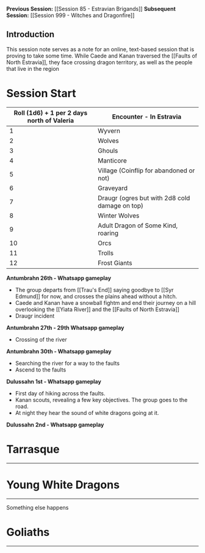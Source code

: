 **Previous Session:** [[Session 85 - Estravian Brigands]]
**Subsequent Session:** [[Session 999 - Witches and Dragonfire]]
## Introduction
This session note serves as a note for an online, text-based session that is proving to take some time. While Caede and Kanan traversed the [[Faults of North Estravia]], they face crossing dragon territory, as well as the people that live in the region

# Session Start
| Roll (1d6) + 1 per 2 days north of Valeria | Encounter - In Estravia                        |
| ------------------------------------------ | ---------------------------------------------- |
| 1                                          | Wyvern                                         |
| 2                                          | Wolves                                         |
| 3                                          | Ghouls                                         |
| 4                                          | Manticore                                      |
| 5                                          | Village (Coinflip for abandoned or not)        |
| 6                                          | Graveyard                                      |
| 7                                          | Draugr (ogres but with 2d8 cold damage on top) |
| 8                                          | Winter Wolves                                  |
| 9                                          | Adult Dragon of Some Kind, roaring             |
| 10                                         | Orcs                                           |
| 11                                         | Trolls                                         |
| 12                                         | Frost Giants                                   |
**Antumbrahn 26th - Whatsapp gameplay**
- The group departs from [[Trau's End]] saying goodbye to [[Syr Edmund]] for now, and crosses the plains ahead without a hitch.
- Caede and Kanan have a snowball fightm and end their journey on a hill overlooking the [[Yiata River]] and the [[Faults of North Estravia]]
- Draugr incident

**Antumbrahn 27th - 29th Whatsapp gameplay**
- Crossing of the river

**Antumbrahn 30th - Whatsapp gameplay**
- Searching the river for a way to the faults
- Ascend to the faults

**Dulussahn 1st - Whatsapp gameplay**
- First day of hiking across the faults.
- Kanan scouts, revealing a few key objectives. The group goes to the road.
- At night they hear the sound of white dragons going at it.

**Dulussahn 2nd - Whatsapp gameplay**

# Tarrasque
---

# Young White Dragons
---
Something else happens

# Goliaths
---
